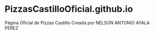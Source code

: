 # PizzasCastilloOficial.github.io
Página Oficial de Pizzas Castillo
Creada por NELSON ANTONIO AYALA PEREZ
